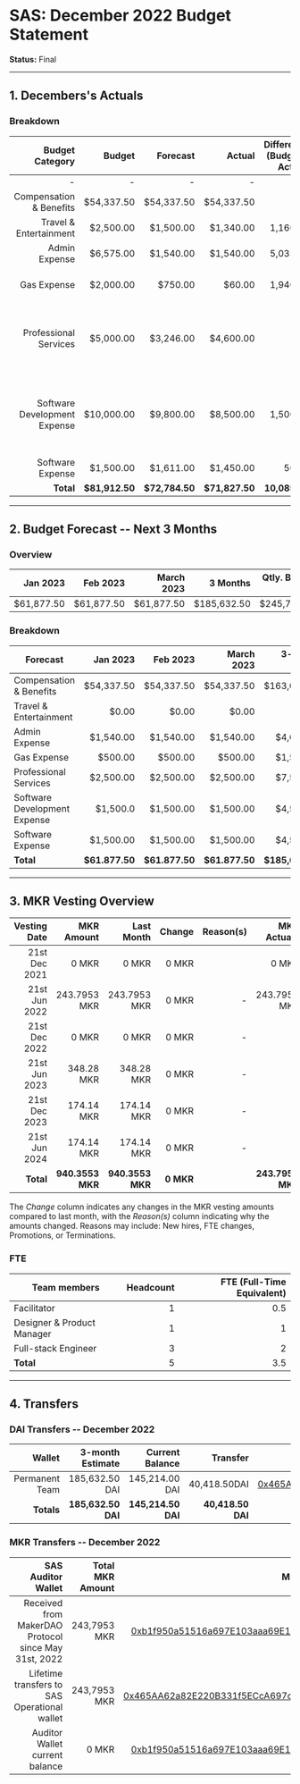 # SAS: December 2022 Budget Statement

**Status:** Final

---
## 1. Decembers's Actuals

### Breakdown

| Budget Category                          | Budget       | Forecast      | Actual       |Difference (Budget - Actual)|Difference (Forecast - Actual)|   Payments   |   Comment     |
|-----------------------------------------:|-------------:|--------------:|-------------:|---------------------------:|-----------------------------:|-------------:|--------------:|
|                                         -|             -|              -|             -|                           -|                             -|    $71,827.50|              -|
| Compensation & Benefits                  |    $54,337.50|     $54,337.50|    $54,337.50|                           0|                             0|             -|     |  
| Travel & Entertainment                   |     $2,500.00|      $1,500.00|     $1,340.00|                    1,160.00|                        160.00|             -|End of the Year Event
| Admin Expense                            |     $6,575.00|      $1,540.00|     $1,540.00|                    5,035.00|                             0|             -|      |
| Gas Expense                              |     $2,000.00|        $750.00|        $60.00|                    1,940.00|                        690.00|             -|lower gas fees than expected|
| Professional Services                    |     $5,000.00|      $3,246.00|     $4,600.00|                         400|                     -1,354.00|             -|Legal Consultation due to Contributor Contract Cancelations    |
| Software Development Expense             |    $10,000.00|      $9,800.00|     $8,500.00|                    1,500.00|                      1,300.00|             -|Started reducing this position to react to upcoming budget constrains      |
| Software Expense                         |     $1,500.00|      $1,611.00|     $1,450.00|                       50,00|                        161.00|             -|
| **Total**                                |**$81,912.50**| **$72,784.50**|**$71,827.50**|               **10,085.00**|                    **957.00**|**$71,827.50**|              -|

---

## 2. Budget Forecast -- Next 3 Months

### Overview

| Jan  2023  |  Feb 2023  | March 2023 |  3 Months  |Qtly. Budget Cap|Budget Cap + Buffer|
| ----------:| ----------:| ----------:| ----------:| --------------:| -----------------:|
| $61,877.50 |  $61,877.50|  $61,877.50| $185,632.50|     $245,737.50|       $282,598.125|

### Breakdown

| Forecast                            |   Jan 2023    |  Feb  2023    |   March 2023 | 3-month Total |   Budget Cap  |
|-------------------------------------|--------------:|--------------:|-------------:|--------------:|--------------:|
| Compensation & Benefits             |     $54,337.50|     $54,337.50|    $54,337.50|    $163,012.50|    $163,012.50|
| Travel & Entertainment              |          $0.00|          $0.00|         $0.00|          $0.00|      $7,500.00|
| Admin Expense                       |      $1,540.00|      $1,540.00|     $1,540.00|      $4,620.00|     $19,725.00|
| Gas Expense                         |        $500.00|        $500.00|       $500.00|      $1,500.00|      $6,000.00|
| Professional Services               |      $2,500.00|      $2,500.00|     $2,500.00|      $7,500.00|     $15,000.00|
| Software Development Expense        |       $1,500.0|      $1,500.00|     $1,500.00|      $4,500.00|     $30,000.00|
| Software Expense                    |      $1,500.00|      $1,500.00|     $1,500.00|      $4,500.00|      $4,500.00|
| **Total**                           | **$61.877.50**| **$61.877.50**|**$61.877.50**|**$185,632.50**|**$245,737.50**|


---

## 3. MKR Vesting Overview


|  Vesting Date         |       MKR Amount |    Last Month  |  Change |      Reason(s) |   MKR Actuals   |
|----------------------:|-----------------:|---------------:|--------:|---------------:|----------------:|
|  21st Dec 2021        |            0 MKR |          0 MKR |   0 MKR |                |           0 MKR |
|  21st Jun 2022        |     243.7953 MKR |   243.7953 MKR |   0 MKR |              - |    243.7953 MKR |
|  21st Dec 2022        |            0 MKR |          0 MKR |   0 MKR |              - |               - |
|  21st Jun 2023        |       348.28 MKR |     348.28 MKR |   0 MKR |              - |               - |
|  21st Dec 2023        |       174.14 MKR |     174.14 MKR |   0 MKR |              - |               - |
|  21st Jun 2024        |       174.14 MKR |     174.14 MKR |   0 MKR |              - |               - |
|  **Total**            | **940.3553 MKR** |**940.3553 MKR**|**0 MKR**|                |**243.7953 MKR** |

The *Change* column indicates any changes in the MKR vesting amounts compared to last month, with the *Reason(s)* column indicating why the amounts changed. Reasons may include: New hires, FTE changes, Promotions, or Terminations.

### FTE

| Team members              |Headcount|FTE (Full-Time Equivalent)|
|---------------------------|--------:|-------------------------:|
| Facilitator               |1        |0.5                       |
| Designer & Product Manager|1        |1                         |
| Full-stack Engineer       |3        |2                         |
| **Total**                 |5        |3.5                       |

---

## 4. Transfers

### DAI Transfers -- December 2022

|           Wallet|  3-month Estimate|   Current Balance|          Transfer|                         Multi-sig Address|
|----------------:|-----------------:|-----------------:|-----------------:|-----------------------------------------:|
|   Permanent Team|    185,632.50 DAI|    145,214.00 DAI|      40,418.50DAI|[0x465AA62a82E220B331f5ECcA697c20E89554B298](https://gnosis-safe.io/app/eth:0x465AA62a82E220B331f5ECcA697c20E89554B298/transactions/history)|
|       **Totals**| **185,632.50 DAI**| **145,214.50 DAI**|  **40,418.50 DAI**|                                          |

### MKR Transfers -- December 2022

|  SAS Auditor Wallet                                  | Total MKR Amount |                           Multi-sig Address |
|-----------------------------------------------------:|-----------------:|--------------------------------------------:|
| Received from MakerDAO Protocol since May 31st, 2022 |     243,7953 MKR |[0xb1f950a51516a697E103aaa69E152d839182f6Fe](https://gnosis-safe.io/app/eth:0xb1f950a51516a697E103aaa69E152d839182f6Fe/transactions/history)|
| Lifetime transfers to SAS Operational wallet         |     243,7953 MKR |[0x465AA62a82E220B331f5ECcA697c20E89554B298](https://gnosis-safe.io/app/eth:0x465AA62a82E220B331f5ECcA697c20E89554B298/transactions/history)| 
| Auditor Wallet current balance                       |            0 MKR |[0xb1f950a51516a697E103aaa69E152d839182f6Fe](https://gnosis-safe.io/app/eth:0xb1f950a51516a697E103aaa69E152d839182f6Fe/transactions/history)| 
